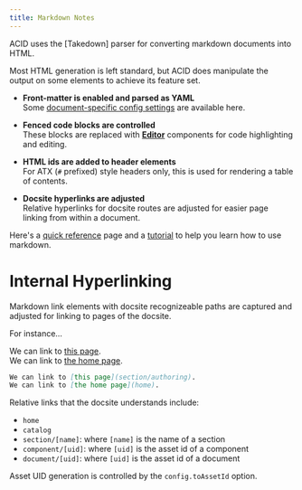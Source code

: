 ```yaml
---
title: Markdown Notes
---
```



ACID uses the [Takedown] parser for converting markdown documents into HTML.

Most HTML generation is left standard, but ACID does manipulate the output on some elements to achieve its feature set.

- **Front-matter is enabled and parsed as YAML**  
  Some [document-specific config settings](document/reference-markdown) are available here.

- **Fenced code blocks are controlled**  
  These blocks are replaced with [**Editor**](component/stable-common-editor) components for code highlighting and editing.

- **HTML ids are added to header elements**  
  For ATX (`#` prefixed) style headers only, this is used for rendering a table of contents.

- **Docsite hyperlinks are adjusted**  
  Relative hyperlinks for docsite routes are adjusted for easier page linking from within a document.

Here's a [quick reference](https://commonmark.org/help/) page and a [tutorial](https://commonmark.org/help/tutorial/) to help you learn how to use markdown.


# Internal Hyperlinking

Markdown link elements with docsite recognizeable paths are captured and adjusted for linking to pages of the docsite.

For instance...

We can link to [this page](section/authoring). \
We can link to [the home page](home).

```md
We can link to [this page](section/authoring).
We can link to [the home page](home).
```

Relative links that the docsite understands include:

- `home`
- `catalog`
- `section/[name]`: where `[name]` is the name of a section
- `component/[uid]`: where `[uid]` is the asset id of a component
- `document/[uid]`: where `[uid]` is the asset id of a document

Asset UID generation is controlled by the `config.toAssetId` option.
